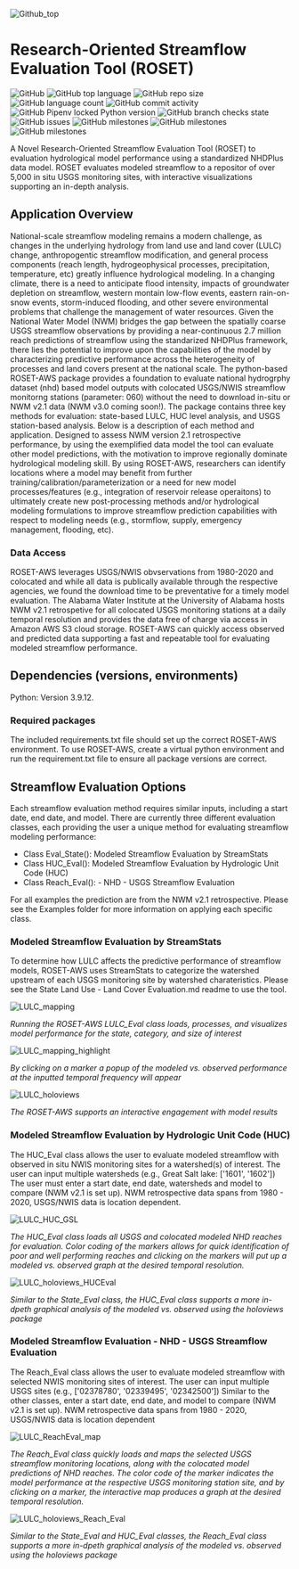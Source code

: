 
![Github_top](https://user-images.githubusercontent.com/33735397/206313977-e67ba652-3340-4a1b-b1d1-141d8d5001f2.PNG)

# Research-Oriented Streamflow Evaluation Tool (ROSET)

![GitHub](https://img.shields.io/github/license/whitelightning450/ROSET-AWS?logo=GitHub&style=plastic)
![GitHub top language](https://img.shields.io/github/languages/top/whitelightning450/ROSET-AWS?style=plastic)
![GitHub repo size](https://img.shields.io/github/repo-size/whitelightning450/ROSET-AWS?logo=Github&style=plastic)
![GitHub language count](https://img.shields.io/github/languages/count/whitelightning450/ROSET-AWS?style=plastic)
![GitHub commit activity](https://img.shields.io/github/commit-activity/m/whitelightning450/ROSET-AWS?style=plastic)
![GitHub Pipenv locked Python version](https://img.shields.io/github/pipenv/locked/python-version/whitelightning450/ROSET-AWS?style=plastic)
![GitHub branch checks state](https://img.shields.io/github/checks-status/whitelightning450/Machine-Learning-Water-Systems-Model/main?style=plastic)
![GitHub issues](https://img.shields.io/github/issues/whitelightning450/ROSET-AWS?style=plastic)
![GitHub milestones](https://img.shields.io/github/milestones/closed/whitelightning450/ROSET-AWS?style=plastic)
![GitHub milestones](https://img.shields.io/github/milestones/open/whitelightning450/ROSET-AWS?style=plastic)
![GitHub milestones](https://img.shields.io/github/milestones/open/whitelightning450/ROSET-AWS?style=plastic)

A Novel Research-Oriented Streamflow Evaluation Tool (ROSET) to evaluation hydrological model performance using a standardized NHDPlus data model.
ROSET evaluates modeled streamflow to a repositor of over 5,000 in situ USGS monitoring sites, with interactive visualizations supporting an in-depth analysis.

## Application Overview
National-scale streamflow modeling remains a modern challenge, as changes in the underlying hydrology from land use and land cover (LULC) change, anthropogentic streamflow modification, and general process components (reach length, hydrogeophysical processes, precipitation, temperature, etc) greatly influence  hydrological modeling.
In a changing climate, there is a need to anticipate flood intensity, impacts of groundwater depletion on streamflow, western montain low-flow events, eastern rain-on-snow events, storm-induced flooding, and other severe environmental problems that challenge the management of water resources.
Given the National Water Model (NWM) bridges the gap between the spatially coarse USGS streamflow observations by providing a near-continuous 2.7 million reach predictions of streamflow using the standarized NHDPlus framework, there lies the potential to improve upon the capabilities of the model by characterizing predictive performance across the heterogeneity of processes and land covers present at the national scale. 
The python-based ROSET-AWS package provides a foundation to evaluate national hydrogrphy dataset (nhd) based model outputs with colocated USGS/NWIS streamflow monitorng stations (parameter: 060) without the need to download in-situ or NWM v2.1 data (NWM v3.0 coming soon!). 
The package contains three key methods for evaluation: state-based LULC, HUC level analysis, and USGS station-based analysis.
Below is a description of each method and application.
Designed to assess NWM version 2.1 retrospective performance, by using the exemplified data model the tool can evaluate other model predictions, with the motivation to improve regionally dominate hydrological modeling skill.
By using ROSET-AWS, researchers can identify locations where a model may benefit from further training/calibration/parameterization or a need for new model processes/features (e.g., integration of reservoir release operaitons) to ultimately create new post-processing methods and/or hydrological modeling formulations to improve streamflow prediction capabilities with respect to modeling needs (e.g., stormflow, supply, emergency management, flooding, etc).   

### Data Access
ROSET-AWS leverages USGS/NWIS obvservations from 1980-2020 and colocated and while all data is publically available through the respective agencies, we found the download time to be preventative for a timely model evaluation. 
The Alabama Water Institute at the University of Alabama hosts NWM v2.1 retrospetive for all colocated USGS monitoring stations at a daily temporal resolution and provides the data free of charge via access in Amazon AWS S3 cloud storage.
ROSET-AWS can quickly access observed and predicted data supporting a fast and repeatable tool for evaluating modeled streamflow performance.

## Dependencies (versions, environments)
Python: Version 3.9.12. 

### Required packages
The included requirements.txt file should set up the correct ROSET-AWS environment.
To use ROSET-AWS, create a virtual python environment and run the requirement.txt file to ensure all package versions are correct.

## Streamflow Evaluation Options
Each streamflow evaluation method requires similar inputs, including a start date, end date, and model.
There are currently three different evaluation classes, each providing the user a unique method for evaluating streamflow modeling performance:
- Class Eval_State(): Modeled Streamflow Evaluation by StreamStats
- Class HUC_Eval(): Modeled Streamflow Evaluation by Hydrologic Unit Code (HUC)
- Class Reach_Eval(): - NHD - USGS Streamflow Evaluation

For all examples the prediction are from the NWM v2.1 retrospective. 
Please see the Examples folder for more information on applying each specific class.

### Modeled Streamflow Evaluation by StreamStats
To determine how LULC affects the predictive performance of streamflow models, ROSET-AWS uses StreamStats to categorize the watershed upstream of each USGS monitoring site by watershed charateristics.
Please see the State Land Use - Land Cover Evaluation.md readme to use the tool.

![LULC_mapping](https://user-images.githubusercontent.com/33735397/205775870-5efab8e2-57ce-4ecb-b6c1-012909ece220.PNG)


_Running the ROSET-AWS LULC_Eval class loads, processes, and visualizes model performance for the state, category, and size of interest_

![LULC_mapping_highlight](https://user-images.githubusercontent.com/33735397/205776459-355507b4-2036-4eca-8bb3-fc88debbebef.PNG)

_By clicking on a marker a popup of the modeled vs. observed performance at the inputted temporal frequency will appear_

![LULC_holoviews](https://user-images.githubusercontent.com/33735397/205777709-65a8e6d8-0d7a-42e5-81b3-819462cb6e6a.PNG)

_The ROSET-AWS supports an interactive engagement with model results_



### Modeled Streamflow Evaluation by Hydrologic Unit Code (HUC)
The HUC_Eval class allows the user to evaluate modeled streamflow with observed in situ NWIS monitoring sites  for a watershed(s) of interest. 
The user can input multiple watersheds (e.g., Great Salt lake: ['1601', '1602'])
The user must enter a start date, end date, watersheds and model to compare (NWM v2.1 is set up).
NWM retrospective data spans from 1980 - 2020, USGS/NWIS data is location dependent.

![LULC_HUC_GSL](https://user-images.githubusercontent.com/33735397/206265320-7c640b40-830e-41ed-8e3f-67a2b20984c5.PNG)

_The HUC_Eval class loads all USGS and colocated modeled NHD reaches for evaluation.
Color coding of the markers allows for quick identification of poor and well performing reaches and clicking on the markers will put up a modeled vs. observed graph at the desired temporal resolution._

![LULC_holoviews_HUCEval](https://user-images.githubusercontent.com/33735397/206265779-5417343f-ed40-4704-b8bc-12ada2672259.PNG)

_Similar to the State_Eval class, the HUC_Eval class supports a more in-dpeth graphical analysis of the modeled vs. observed using the holoviews package_

### Modeled Streamflow Evaluation - NHD - USGS Streamflow Evaluation

The Reach_Eval class allows the user to evaluate modeled streamflow with selected NWIS monitoring sites of interest. 
The user can input multiple USGS sites (e.g., ['02378780', '02339495', '02342500'])
Similar to the other classes, enter a start date, end date, and model to compare (NWM v2.1 is set up).
NWM retrospective data spans from 1980 - 2020, USGS/NWIS data is location dependent


![LULC_ReachEval_map](https://user-images.githubusercontent.com/33735397/206266617-f06c9836-0193-4f6f-94f9-11982272d34d.PNG)

_The Reach_Eval class quickly loads and maps the selected USGS streamflow monitoring locations, along with the colocated model predictions of NHD reaches.
The color code of the marker indicates the model performance at the respective USGS monitoring station site, and by clicking on a marker, the interactive map produces a graph at the desired temporal resolution._


![LULC_holoviews_Reach_Eval](https://user-images.githubusercontent.com/33735397/206267196-749bb94d-aa57-4d24-9b4e-97e7567e1fc0.PNG)

_Similar to the State_Eval and HUC_Eval classes, the Reach_Eval class supports a more in-dpeth graphical analysis of the modeled vs. observed using the holoviews package_
